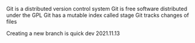 Git is a distributed version control system
Git is free software distributed under the GPL
Git has a mutable index called stage
Git tracks changes of files

Creating a new branch is quick
dev
2021.11.13
